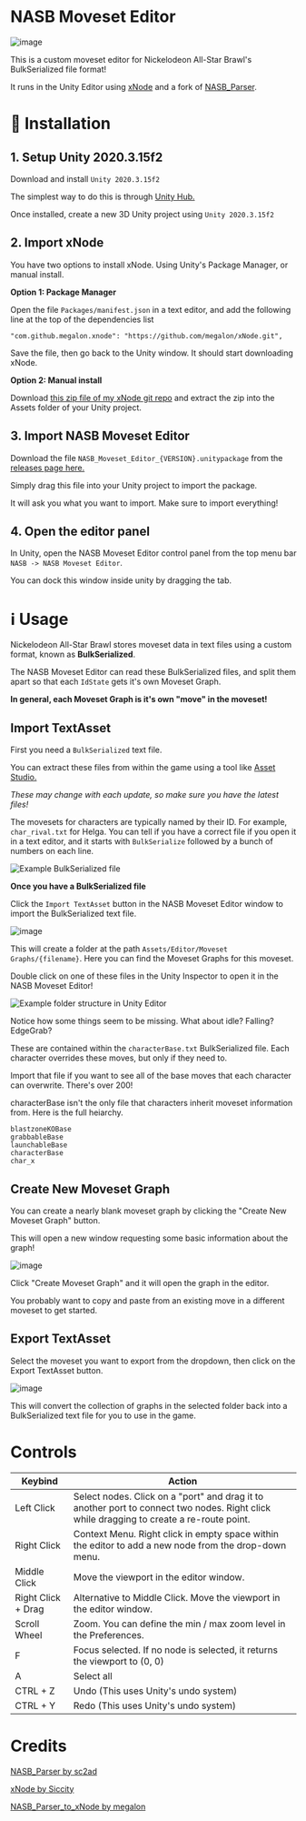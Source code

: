 # NASB Moveset Editor

![image](https://user-images.githubusercontent.com/27714637/143726563-3632a7b1-657a-4b45-9083-72d235d5ab7e.png)

This is a custom moveset editor for Nickelodeon All-Star Brawl's BulkSerialized file format!

It runs in the Unity Editor using [xNode](https://github.com/Siccity/xNode) and a fork of [NASB_Parser](https://github.com/sc2ad/NASB_Parser).

# 🚀 Installation

## 1. Setup Unity 2020.3.15f2
Download and install `Unity 2020.3.15f2`

The simplest way to do this is through [Unity Hub.](https://unity3d.com/get-unity/download)

Once installed, create a new 3D Unity project using `Unity 2020.3.15f2`

## 2. Import xNode

You have two options to install xNode. Using Unity's Package Manager, or manual install.

**Option 1: Package Manager**

Open the file `Packages/manifest.json` in a text editor, and add the following line at the top of the dependencies list

```
"com.github.megalon.xnode": "https://github.com/megalon/xNode.git",
```
Save the file, then go back to the Unity window. It should start downloading xNode.

**Option 2: Manual install**

Download [this zip file of my xNode git repo](https://github.com/megalon/xNode/archive/refs/heads/master.zip) and extract the zip into the Assets folder of your Unity project.

## 3. Import NASB Moveset Editor

Download the file `NASB_Moveset_Editor_{VERSION}.unitypackage` from the [releases page here.](https://github.com/megalon/nasb-moveset-editor/releases/latest) 

Simply drag this file into your Unity project to import the package.

It will ask you what you want to import. Make sure to import everything!

## 4. Open the editor panel
In Unity, open the NASB Moveset Editor control panel from the top menu bar `NASB -> NASB Moveset Editor`.

You can dock this window inside unity by dragging the tab.

# ℹ Usage

Nickelodeon All-Star Brawl stores moveset data in text files using a custom format, known as **BulkSerialized**.

The NASB Moveset Editor can read these BulkSerialized files, and split them apart so that each `IdState` gets it's own Moveset Graph.

**In general, each Moveset Graph is it's own "move" in the moveset!**

## Import TextAsset

First you need a `BulkSerialized` text file.

You can extract these files from within the game using a tool like [Asset Studio.](https://github.com/Perfare/AssetStudio)

*These may change with each update, so make sure you have the latest files!*

The movesets for characters are typically named by their ID. For example, `char_rival.txt` for Helga. You can tell if you have a correct file if you open it in a text editor, and it starts with `BulkSerialize` followed by a bunch of numbers on each line.

![Example BulkSerialized file](https://user-images.githubusercontent.com/27714637/143726738-68d888c8-3fc7-4d78-b1df-c389549f3cef.png)

**Once you have a BulkSerialized file**

Click the `Import TextAsset` button in the NASB Moveset Editor window to import the BulkSerialized text file.

![image](https://user-images.githubusercontent.com/27714637/143727397-3a0f87ad-92b7-4b44-8046-526d06a132d6.png)

This will create a folder at the path `Assets/Editor/Moveset Graphs/{filename}`. Here you can find the Moveset Graphs for this moveset.

Double click on one of these files in the Unity Inspector to open it in the NASB Moveset Editor!

![Example folder structure in Unity Editor](https://user-images.githubusercontent.com/27714637/143726775-bb8d0924-0219-4f91-8192-359565123d36.png)

Notice how some things seem to be missing. What about idle? Falling? EdgeGrab?

These are contained within the `characterBase.txt` BulkSerialized file. Each character overrides these moves, but only if they need to.

Import that file if you want to see all of the base moves that each character can overwrite. There's over 200!

characterBase isn't the only file that characters inherit moveset information from. Here is the full heiarchy.
```
blastzoneKOBase
grabbableBase
launchableBase
characterBase
char_x
```
## Create New Moveset Graph

You can create a nearly blank moveset graph by clicking the "Create New Moveset Graph" button.

This will open a new window requesting some basic information about the graph!

![image](https://user-images.githubusercontent.com/27714637/143726851-c9759969-e54c-4a43-a1f9-c1e0bef72e9e.png)

Click "Create Moveset Graph" and it will open the graph in the editor.

You probably want to copy and paste from an existing move in a different moveset to get started.

## Export TextAsset

Select the moveset you want to export from the dropdown, then click on the Export TextAsset button.

![image](https://user-images.githubusercontent.com/27714637/143726984-7260cf87-b51e-4fe4-9d7a-3744353e7836.png)

This will convert the collection of graphs in the selected folder back into a BulkSerialized text file for you to use in the game.

# Controls

| Keybind | Action |
|----|----|
| Left Click | Select nodes. Click on a "port" and drag it to another port to connect two nodes. Right click while dragging to create a re-route point. |
| Right Click | Context Menu. Right click in empty space within the editor to add a new node from the drop-down menu. |
| Middle Click | Move the viewport in the editor window. |
| Right Click + Drag | Alternative to Middle Click. Move the viewport in the editor window. |
| Scroll Wheel | Zoom. You can define the min / max zoom level in the Preferences. |  
| F | Focus selected. If no node is selected, it returns the viewport to (0, 0) |
| A | Select all |
| CTRL + Z | Undo (This uses Unity's undo system) |
| CTRL + Y | Redo (This uses Unity's undo system) |

# Credits

[NASB_Parser by sc2ad](https://github.com/sc2ad/NASB_Parser)

[xNode by Siccity](https://github.com/Siccity/xNode)

[NASB_Parser_to_xNode by megalon](https://github.com/megalon/NASB_Parser_to_xNode)

